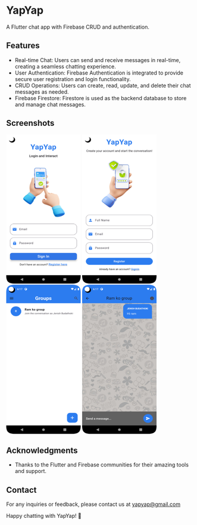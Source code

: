 # YapYap

A Flutter chat app with Firebase CRUD and authentication.

## Features

- Real-time Chat: Users can send and receive messages in real-time, creating a seamless chatting experience.
- User Authentication: Firebase Authentication is integrated to provide secure user registration and login functionality.
- CRUD Operations: Users can create, read, update, and delete their chat messages as needed.
- Firebase Firestore: Firestore is used as the backend database to store and manage chat messages.

## Screenshots

<img src="assets/SC/login.png" alt="Log In" width="200" height="400">
<img src="assets/SC/signup.png" alt="Sign Up" width="200" height="400">
<img src="assets/SC/homepage.png" alt="DashBoard" width="200" height="400">
<img src="assets/SC/chat.png" alt="Chat Room" width="200" height="400">

## Acknowledgments

- Thanks to the Flutter and Firebase communities for their amazing tools and support.

## Contact

For any inquiries or feedback, please contact us at yapyap@gmail.com

Happy chatting with YapYap! 💬


